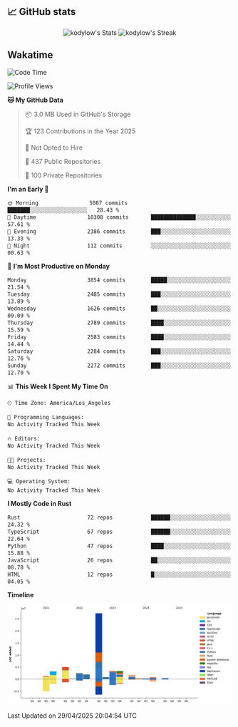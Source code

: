 ## 📈 GitHub stats
<!--START_SECTION:github-->
<div class="badges-githubstats">
  <p align="center">
    <img src="https://github-readme-stats.vercel.app/api?username=kodylow&theme=tokyonight&show_icons=true&hide_border=true&count_private=true" alt="kodylow's Stats" height="165">
    <img src="https://github-readme-streak-stats.herokuapp.com/?user=kodylow&theme=tokyonight&hide_border=true" alt="kodylow's Streak" height="165">
  </p>
</div>
<!--END_SECTION:github-->

## Wakatime 
<!--START_SECTION:waka-->
![Code Time](http://img.shields.io/badge/Code%20Time-1%2C294%20hrs%2031%20mins-blue)

![Profile Views](http://img.shields.io/badge/Profile%20Views-0-blue)

**🐱 My GitHub Data** 

> 📦 3.0 MB Used in GitHub's Storage 
 > 
> 🏆 123 Contributions in the Year 2025
 > 
> 🚫 Not Opted to Hire
 > 
> 📜 437 Public Repositories 
 > 
> 🔑 100 Private Repositories 
 > 
**I'm an Early 🐤** 

```text
🌞 Morning                5087 commits        ███████░░░░░░░░░░░░░░░░░░   28.43 % 
🌆 Daytime                10308 commits       ██████████████░░░░░░░░░░░   57.61 % 
🌃 Evening                2386 commits        ███░░░░░░░░░░░░░░░░░░░░░░   13.33 % 
🌙 Night                  112 commits         ░░░░░░░░░░░░░░░░░░░░░░░░░   00.63 % 
```
📅 **I'm Most Productive on Monday** 

```text
Monday                   3854 commits        █████░░░░░░░░░░░░░░░░░░░░   21.54 % 
Tuesday                  2485 commits        ███░░░░░░░░░░░░░░░░░░░░░░   13.89 % 
Wednesday                1626 commits        ██░░░░░░░░░░░░░░░░░░░░░░░   09.09 % 
Thursday                 2789 commits        ████░░░░░░░░░░░░░░░░░░░░░   15.59 % 
Friday                   2583 commits        ████░░░░░░░░░░░░░░░░░░░░░   14.44 % 
Saturday                 2284 commits        ███░░░░░░░░░░░░░░░░░░░░░░   12.76 % 
Sunday                   2272 commits        ███░░░░░░░░░░░░░░░░░░░░░░   12.70 % 
```


📊 **This Week I Spent My Time On** 

```text
🕑︎ Time Zone: America/Los_Angeles

💬 Programming Languages: 
No Activity Tracked This Week

🔥 Editors: 
No Activity Tracked This Week

🐱‍💻 Projects: 
No Activity Tracked This Week

💻 Operating System: 
No Activity Tracked This Week
```

**I Mostly Code in Rust** 

```text
Rust                     72 repos            ██████░░░░░░░░░░░░░░░░░░░   24.32 % 
TypeScript               67 repos            ██████░░░░░░░░░░░░░░░░░░░   22.64 % 
Python                   47 repos            ████░░░░░░░░░░░░░░░░░░░░░   15.88 % 
JavaScript               26 repos            ██░░░░░░░░░░░░░░░░░░░░░░░   08.78 % 
HTML                     12 repos            █░░░░░░░░░░░░░░░░░░░░░░░░   04.05 % 
```



**Timeline**

![Lines of Code chart](https://raw.githubusercontent.com/Kodylow/Kodylow/master/assets/bar_graph.png)


 Last Updated on 29/04/2025 20:04:54 UTC
<!--END_SECTION:waka-->
